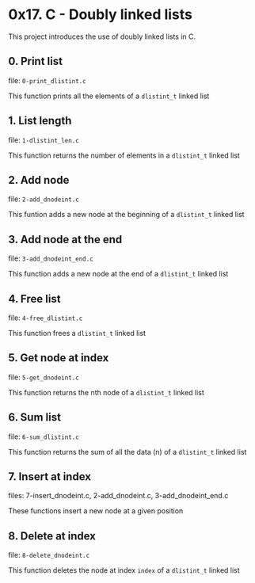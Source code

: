 # 0x17. C - Doubly linked lists
This project introduces the use of doubly linked lists in C.

## 0. Print list
file: ```0-print_dlistint.c```

This function prints all the elements of a ```dlistint_t``` linked list

## 1. List length
file: ```1-dlistint_len.c```

This function returns the number of elements in a ```dlistint_t``` linked list

## 2. Add node
file: ```2-add_dnodeint.c```

This funtion adds a new node at the beginning of a ```dlistint_t``` linked list

## 3. Add node at the end
file: ```3-add_dnodeint_end.c```

This function adds a new node at the end of a ```dlistint_t``` linked list

## 4. Free list
file: ```4-free_dlistint.c```

This function frees a ```dlistint_t``` linked list

## 5. Get node at index
file: ```5-get_dnodeint.c```

This function returns the nth node of a ```dlistint_t``` linked list

## 6. Sum list
file: ```6-sum_dlistint.c```

This function returns the sum of all the data (n) of a ```dlistint_t``` linked list

## 7. Insert at index
files: 7-insert_dnodeint.c, 2-add_dnodeint.c, 3-add_dnodeint_end.c

These functions insert a new node at a given position

## 8. Delete at index
file: ```8-delete_dnodeint.c```

This function deletes the node at index ```index``` of a ```dlistint_t``` linked list
